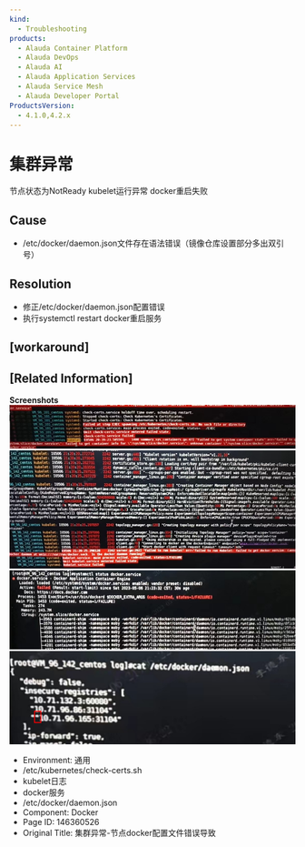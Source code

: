 ```yaml
---
kind:
  - Troubleshooting
products:
  - Alauda Container Platform
  - Alauda DevOps
  - Alauda AI
  - Alauda Application Services
  - Alauda Service Mesh
  - Alauda Developer Portal
ProductsVersion:
  - 4.1.0,4.2.x
---
```

<!-- A type of document that involves encountering a fault, diagnosing it, performing root cause analysis, and providing solutions. -->

# 集群异常

节点状态为NotReady kubelet运行异常 docker重启失败

## Cause
- /etc/docker/daemon.json文件存在语法错误（镜像仓库设置部分多出双引号）

## Resolution
- 修正/etc/docker/daemon.json配置错误
- 执行systemctl restart docker重启服务

## [workaround]

## [Related Information]
**Screenshots**
![](assets/ji-qun-yi-chang-jie-dian-dockerpei-zhi-wen-jian-cuo-wu-dao-zhi/image2023-5-9_15-59-31.png)
![](assets/ji-qun-yi-chang-jie-dian-dockerpei-zhi-wen-jian-cuo-wu-dao-zhi/image2023-5-9_16-1-50.png)
![](assets/ji-qun-yi-chang-jie-dian-dockerpei-zhi-wen-jian-cuo-wu-dao-zhi/image2023-5-9_16-3-13.png)
![](assets/ji-qun-yi-chang-jie-dian-dockerpei-zhi-wen-jian-cuo-wu-dao-zhi/image2023-5-9_16-4-18.png)
- Environment: 通用
- /etc/kubernetes/check-certs.sh
- kubelet日志
- docker服务
- /etc/docker/daemon.json
- Component: Docker
- Page ID: 146360526
- Original Title: 集群异常-节点docker配置文件错误导致
